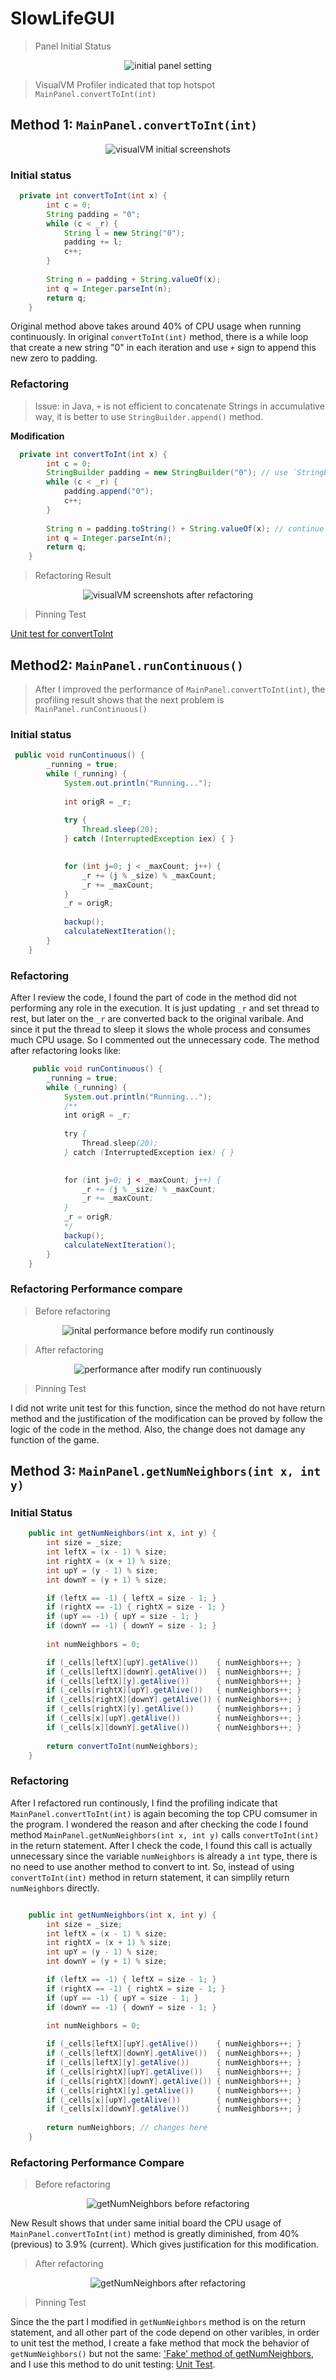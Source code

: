 # SlowLifeGUI

> Panel Initial Status

<div style="text-align: center;">
	<img src="scrnshots/initial_panel.png" alt="initial panel setting" />
</div>

> VisualVM Profiler indicated that top hotspot `MainPanel.convertToInt(int)` 

## Method 1: `MainPanel.convertToInt(int)`

<div style="text-align: center;">
	<img src="scrnshots/init.png" alt="visualVM initial screenshots" />
</div>

### Initial status 

```java
  private int convertToInt(int x) {
    	int c = 0;
    	String padding = "0";
    	while (c < _r) {
    		String l = new String("0");
    		padding += l;
    		c++;
    	}
	
    	String n = padding + String.valueOf(x);
    	int q = Integer.parseInt(n);
    	return q;
    }
```

Original method above takes around 40% of CPU usage when running continuously. In original `convertToInt(int)` method, there is a while loop that create a new string "0" in each iteration and use `+` sign to append this new zero to padding. 

### Refactoring 

> Issue: in Java, `+` is not efficient to concatenate Strings in accumulative way, it is better to use `StringBuilder.append()` method.

**Modification**

```java
  private int convertToInt(int x) {
    	int c = 0;
    	StringBuilder padding = new StringBuilder("0"); // use `StringBuilder` instead of `new String()`
    	while (c < _r) {
    		padding.append("0");
    		c++;
    	}
    	
    	String n = padding.toString() + String.valueOf(x); // continue use String 
    	int q = Integer.parseInt(n);
    	return q;
    }
```

> Refactoring Result 

<div style="text-align: center;">
	<img src="scrnshots/modi_1.png" alt="visualVM screenshots after refactoring" />
</div>

> Pinning Test

[Unit test for convertToInt](GMF/src/ConvertToIntTestOne.java)

## Method2: `MainPanel.runContinuous()`

> After I improved the performance of `MainPanel.convertToInt(int)`, the profiling result shows that the next problem is `MainPanel.runContinuous()`

### Initial status

``` java
 public void runContinuous() {
        _running = true;
        while (_running) {
            System.out.println("Running...");
  
            int origR = _r;
 
            try {
                Thread.sleep(20);
            } catch (InterruptedException iex) { }

            
            for (int j=0; j < _maxCount; j++) {
                _r += (j % _size) % _maxCount;
                _r += _maxCount;
            }
            _r = origR;
            
            backup();
            calculateNextIteration();
        }
    }
```

### Refactoring

After I review the code, I found the part of code in the method did not performing any role in the execution. It is just updating `_r` and set thread to rest, but later on the `_r` are converted back to the original varibale. And since it put the thread to sleep it slows the whole process and consumes much CPU usage. So I commented out the unnecessary code. The method after refactoring looks like:

```java
     public void runContinuous() {
        _running = true;
        while (_running) {
            System.out.println("Running...");
            /**
            int origR = _r;
 
            try {
                Thread.sleep(20);
            } catch (InterruptedException iex) { }

            
            for (int j=0; j < _maxCount; j++) {
                _r += (j % _size) % _maxCount;
                _r += _maxCount;
            }
            _r = origR;
            */
            backup();
            calculateNextIteration();
        }
    }
```


### Refactoring Performance compare

> Before refactoring

<div style="text-align: center;">
    <img src="scrnshots/runcont-bad.png" alt="inital performance before modify run continously" />
</div>

> After refactoring 

<div style="text-align: center;">
    <img src="scrnshots/runcont-good.png" alt="performance after modify run continuously" />
</div>

> Pinning Test

I did not write unit test for this function, since the method do not have return method and the justification of the modification can be proved by follow the logic of the code in the method. Also, the change does not damage any function of the game. 


## Method 3: `MainPanel.getNumNeighbors(int x, int y)`

### Initial Status

```java 
    public int getNumNeighbors(int x, int y) {
        int size = _size;
        int leftX = (x - 1) % size;
        int rightX = (x + 1) % size;
        int upY = (y - 1) % size;
        int downY = (y + 1) % size;

        if (leftX == -1) { leftX = size - 1; }
        if (rightX == -1) { rightX = size - 1; }
        if (upY == -1) { upY = size - 1; }
        if (downY == -1) { downY = size - 1; }
        
        int numNeighbors = 0;

        if (_cells[leftX][upY].getAlive())    { numNeighbors++; }
        if (_cells[leftX][downY].getAlive())  { numNeighbors++; }
        if (_cells[leftX][y].getAlive())      { numNeighbors++; }
        if (_cells[rightX][upY].getAlive())   { numNeighbors++; }
        if (_cells[rightX][downY].getAlive()) { numNeighbors++; }
        if (_cells[rightX][y].getAlive())     { numNeighbors++; }
        if (_cells[x][upY].getAlive())        { numNeighbors++; }
        if (_cells[x][downY].getAlive())      { numNeighbors++; }
        
        return convertToInt(numNeighbors);
    }
```


### Refactoring

After I refactored run continously, I find the profiling indicate that `MainPanel.convertToInt(int)` is again becoming the top CPU comsumer in the program. I wondered the reason and after checking the code I found method `MainPanel.getNumNeighbors(int x, int y)` calls `convertToInt(int)` in the return statement. After I check the code, I found this call is actually unnecessary since the variable `numNeighbors` is already a `int` type, there is no need to use another method to convert to int. So, instead of using `convertToInt(int)` method in return statement, it can simplily return `numNeighbors` directly. 

```java

    public int getNumNeighbors(int x, int y) {
        int size = _size;
        int leftX = (x - 1) % size;
        int rightX = (x + 1) % size;
        int upY = (y - 1) % size;
        int downY = (y + 1) % size;

        if (leftX == -1) { leftX = size - 1; }
        if (rightX == -1) { rightX = size - 1; }
        if (upY == -1) { upY = size - 1; }
        if (downY == -1) { downY = size - 1; }
        
        int numNeighbors = 0;

        if (_cells[leftX][upY].getAlive())    { numNeighbors++; }
        if (_cells[leftX][downY].getAlive())  { numNeighbors++; }
        if (_cells[leftX][y].getAlive())      { numNeighbors++; }
        if (_cells[rightX][upY].getAlive())   { numNeighbors++; }
        if (_cells[rightX][downY].getAlive()) { numNeighbors++; }
        if (_cells[rightX][y].getAlive())     { numNeighbors++; }
        if (_cells[x][upY].getAlive())        { numNeighbors++; }
        if (_cells[x][downY].getAlive())      { numNeighbors++; }
        
        return numNeighbors; // changes here 
    }
```


### Refactoring Performance Compare

> Before refactoring

<div style="text-align: center;" >
    <img src="scrnshots/getNumN-bad.png" alt="getNumNeighbors before refactoring" />
</div>

New Result shows that under same initial board the CPU usage of `MainPanel.convertToInt(int)` method is greatly diminished, from 40% (previous) to 3.9% (current). Which gives justification for this modification. 

> After refactoring 

<div style="text-align: center;" >
    <img src="scrnshots/getNumN-good.png" alt="getNumNeighbors after refactoring" />
</div>


> Pinning Test

Since the the part I modified in `getNumNeighbors` method is on the return statement, and all other part of the code depend on other varibles, in order to unit test the method, I create a fake method that mock the behavior of `getNumNeighbors()` but not the same: ['Fake' method of getNumNeighbors](GMF/src/MockGetNumNeighbors.java), and I use this method to do unit testing: [Unit Test](GML/src/GetNumNTest.java).













